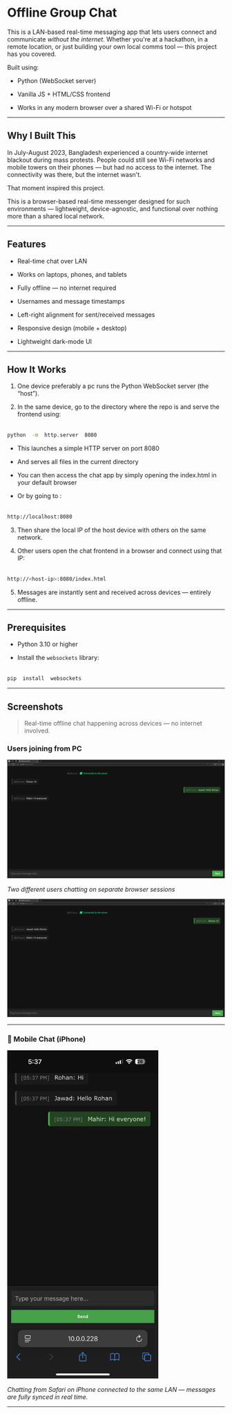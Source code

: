 
  

# Offline Group Chat

  

This is a LAN-based real-time messaging app that lets users connect and communicate *without the internet*. Whether you're at a hackathon, in a remote location, or just building your own local comms tool — this project has you covered.

  

Built using:

- Python (WebSocket server)

- Vanilla JS + HTML/CSS frontend

- Works in any modern browser over a shared Wi-Fi or hotspot

  

---

  

## Why I Built This

  
  

In July-August 2023, Bangladesh experienced a country-wide internet blackout during mass protests. People could still see Wi-Fi networks and mobile towers on their phones — but had no access to the internet. The connectivity was there, but the internet wasn't.

  

That moment inspired this project.

  

This is a browser-based real-time messenger designed for such environments — lightweight, device-agnostic, and functional over nothing more than a shared local network.

  
  
  

---

  

## Features

  

- Real-time chat over LAN

- Works on laptops, phones, and tablets

- Fully offline — no internet required

- Usernames and message timestamps

- Left-right alignment for sent/received messages

- Responsive design (mobile + desktop)

- Lightweight dark-mode UI

  

---

  

## How It Works

  

1. One device preferably a pc runs the Python WebSocket server (the “host”).

2. In the same device, go to the directory where the repo is and serve the frontend using:

```bash

python  -m  http.server  8080

```

- This launches a simple HTTP server on port 8080

- And serves all files in the current directory

- You can then access the chat app by simply opening the index.html in your default browser

- Or by going to :

```bash

http://localhost:8080

```

3. Then share the local IP of the host device with others on the same network.

4. Other users open the chat frontend in a browser and connect using that IP:

```bash

http://<host-ip>:8080/index.html

```

  

5. Messages are instantly sent and received across devices — entirely offline.

  

---

  

## Prerequisites

  

- Python 3.10 or higher

- Install the `websockets` library:

  

```bash

pip  install  websockets

```
---

##  Screenshots

> Real-time offline chat happening across devices — no internet involved.

### Users joining from PC

![PC Chat Demo 1](https://github.com/Ahmed-Jawad-Tahmid/Offline-Group-Chat/blob/main/screenshots/Screenshot%201.png?raw=true)

*Two different users chatting on separate browser sessions*

![PC Chat Demo 2](https://github.com/Ahmed-Jawad-Tahmid/Offline-Group-Chat/blob/main/screenshots/Screenshot%202.png?raw=true)

---

### 📱 Mobile Chat (iPhone)

<img src="https://github.com/Ahmed-Jawad-Tahmid/Offline-Group-Chat/blob/main/screenshots/screenshot%203.jpg?raw=true" alt="Mobile Chat Screenshot" width="350"/>

*Chatting from Safari on iPhone connected to the same LAN — messages are fully synced in real time.*

---